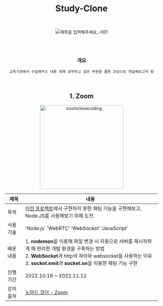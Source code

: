 <div align=center>

<h1> Study-Clone </h1>

<br>

![제목을 입력해주세요_-001](https://user-images.githubusercontent.com/104408788/208852332-8e868815-819d-4e98-92db-a239bce6d45f.png)

<br>
<br>

### 개요 

```
교육기관에서 수업해주는 내용 외에 공부하고 싶은 부분을 클론 코딩으로 연습해보고자 함
```

<br>


## 1. Zoom 

<img width="275" alt="zoomclonecoding" src="https://user-images.githubusercontent.com/104408788/208853101-57761f30-0a83-4344-ac64-b7cc3b5d7227.png">


|제목|내용|
|-----------|--------|
|  목적  |[이전 프로젝트](https://github.com/Boyaa/Banada)에서 구현하지 못한 채팅 기능을 구현해보고, Node.JS를 사용해보기 위해 도전.|
|사용 기술|'Node.js' 'WebRTC' 'WebSocket' 'JavaScript'|
|배운 내용|1. **nodemon**을 이용해 파일 변경 시 자동으로 서버를 재시작하게 해 편리한 개발 환경을 구축하는 방법 <br> 2. **WebSocket**과 http의 차이와 websocket을 사용하는 이유 <br> 3. **socket.emit**과 **socket.on**을 이용한 채팅 기능 구현<br>|
|진행 기간| 2022.10.16 ~ 2022.11.12|
|강의 출처|[노마드 코더 - Zoom](https://nomadcoders.co/noom/lobby)|


</div>
